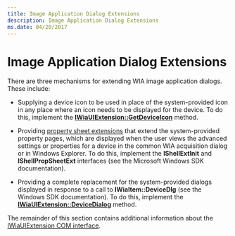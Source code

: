 ```yaml
---
title: Image Application Dialog Extensions
description: Image Application Dialog Extensions
ms.date: 04/20/2017
---
```


# Image Application Dialog Extensions





There are three mechanisms for extending WIA image application dialogs. These include:

-   Supplying a device icon to be used in place of the system-provided icon in any place where an icon needs to be displayed for the device. To do this, implement the [**IWiaUIExtension::GetDeviceIcon**](/previous-versions/windows/hardware/drivers/ff545075(v=vs.85)) method.

-   Providing [property sheet extensions](property-sheet-extensions.md) that extend the system-provided property pages, which are displayed when the user views the advanced settings or properties for a device in the common WIA acquisition dialog or in Windows Explorer. To do this, implement the **IShellExtInit** and **IShellPropSheetExt** interfaces (see the Microsoft Windows SDK documentation).

-   Providing a complete replacement for the system-provided dialogs displayed in response to a call to **IWiaItem::DeviceDlg** (see the Windows SDK documentation). To do this, implement the [**IWiaUIExtension::DeviceDialog**](/previous-versions/windows/hardware/drivers/ff545069(v=vs.85)) method.

The remainder of this section contains additional information about the [IWiaUIExtension COM interface](iwiauiextension-com-interface.md).

 

